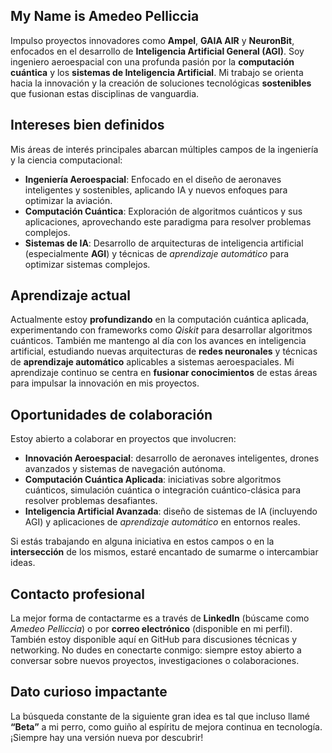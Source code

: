 
## My Name is Amedeo Pelliccia
Impulso proyectos innovadores como **Ampel**, **GAIA AIR** y **NeuronBit**, enfocados en el desarrollo de **Inteligencia Artificial General (AGI)**. Soy ingeniero aeroespacial con una profunda pasión por la **computación cuántica** y los **sistemas de Inteligencia Artificial**. Mi trabajo se orienta hacia la innovación y la creación de soluciones tecnológicas **sostenibles** que fusionan estas disciplinas de vanguardia.

## Intereses bien definidos  
Mis áreas de interés principales abarcan múltiples campos de la ingeniería y la ciencia computacional:  
- **Ingeniería Aeroespacial**: Enfocado en el diseño de aeronaves inteligentes y sostenibles, aplicando IA y nuevos enfoques para optimizar la aviación.  
- **Computación Cuántica**: Exploración de algoritmos cuánticos y sus aplicaciones, aprovechando este paradigma para resolver problemas complejos.  
- **Sistemas de IA**: Desarrollo de arquitecturas de inteligencia artificial (especialmente **AGI**) y técnicas de *aprendizaje automático* para optimizar sistemas complejos.

## Aprendizaje actual  
Actualmente estoy **profundizando** en la computación cuántica aplicada, experimentando con frameworks como *Qiskit* para desarrollar algoritmos cuánticos. También me mantengo al día con los avances en inteligencia artificial, estudiando nuevas arquitecturas de **redes neuronales** y técnicas de **aprendizaje automático** aplicables a sistemas aeroespaciales. Mi aprendizaje continuo se centra en **fusionar conocimientos** de estas áreas para impulsar la innovación en mis proyectos.

## Oportunidades de colaboración  
Estoy abierto a colaborar en proyectos que involucren:  
- **Innovación Aeroespacial**: desarrollo de aeronaves inteligentes, drones avanzados y sistemas de navegación autónoma.  
- **Computación Cuántica Aplicada**: iniciativas sobre algoritmos cuánticos, simulación cuántica o integración cuántico-clásica para resolver problemas desafiantes.  
- **Inteligencia Artificial Avanzada**: diseño de sistemas de IA (incluyendo AGI) y aplicaciones de *aprendizaje automático* en entornos reales.  

Si estás trabajando en alguna iniciativa en estos campos o en la **intersección** de los mismos, estaré encantado de sumarme o intercambiar ideas.

## Contacto profesional  
La mejor forma de contactarme es a través de **LinkedIn** (búscame como *Amedeo Pelliccia*) o por **correo electrónico** (disponible en mi perfil). También estoy disponible aquí en GitHub para discusiones técnicas y networking. No dudes en conectarte conmigo: siempre estoy abierto a conversar sobre nuevos proyectos, investigaciones o colaboraciones.

## Dato curioso impactante  
La búsqueda constante de la siguiente gran idea es tal que incluso llamé **“Beta”** a mi perro, como guiño al espíritu de mejora continua en tecnología. ¡Siempre hay una versión nueva por descubrir!
